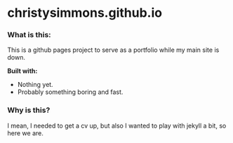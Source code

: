 # christysimmons.github.io

### What is this:

This is a github pages project to serve as a portfolio while my main site is down. 

**Built with:**
- Nothing yet.
- Probably something boring and fast. 

### Why is this? 

I mean, I needed to get a cv up, but also I wanted to play with jekyll a bit, so here we are. 
